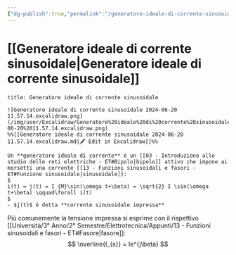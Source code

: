 ```yaml
---
{"dg-publish":true,"permalink":"/generatore-ideale-di-corrente-sinusoidale/"}
---
```


# [[Generatore ideale di corrente sinusoidale\|Generatore ideale di corrente sinusoidale]]

```ad-Definizione
title: Generatore ideale di corrente sinusoidale

![Generatore ideale di corrente sinusoidale 2024-06-20 11.57.14.excalidraw.png](/img/user/Excalidraw/Generatore%20ideale%20di%20corrente%20sinusoidale%202024-06-20%2011.57.14.excalidraw.png)
%%[[Generatore ideale di corrente sinusoidale 2024-06-20 11.57.14.excalidraw.md|🖋 Edit in Excalidraw]]%%

Un **generatore ideale di corrente** è un [[03 - Introduzione allo studio delle reti elettriche - ET#Bipolo|bipolo]] attivo che impone ai morsetti una corrente [[13 - Funzioni sinusoidali e fasori - ET#Funzione sinusoidale|sinusoidale]]:
$
i(t) = j(t) = I_{M}\sin(\omega t+\beta) = \sqrt{2} I \sin(\omega t+\beta) \qquad\forall i(t)
$
- $j(t)$ è detta **corrente sinusoidale impressa**

```

Più comunemente la tensione impressa si esprime con il rispettivo [[Università/3° Anno/2° Semestre/Elettrotecnica/Appunti/13 - Funzioni sinusoidali e fasori - ET#Fasore\|fasore]]:
$$
\overline{I_{s}} = Ie^{j\beta}
$$


